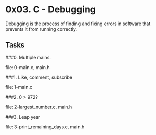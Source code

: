 # 0x03. C - Debugging


Debugging is the process of finding and fixing errors in software that prevents it from running correctly. 

## Tasks

###0. Multiple mains.

file: 0-main.c, main.h

###1. Like, comment, subscribe

file: 1-main.c

###2. 0 > 972?

file: 2-largest_number.c, main.h

###3. Leap year

file: 3-print_remaining_days.c, main.h
